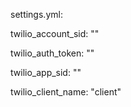 settings.yml:



twilio_account_sid:	"<account sid>"

twilio_auth_token:	"<auth token>"

twilio_app_sid: "<app sid>"

twilio_client_name: "client"